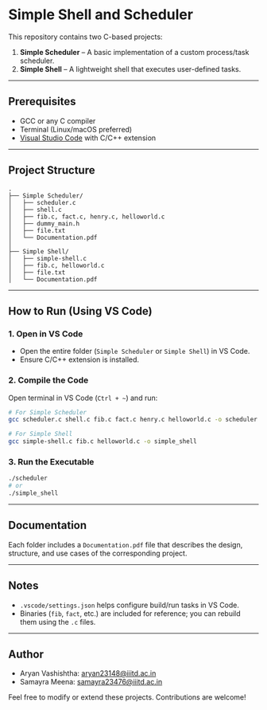 # Simple Shell and Scheduler

This repository contains two C-based projects:

1. **Simple Scheduler** – A basic implementation of a custom process/task scheduler.
2. **Simple Shell** – A lightweight shell that executes user-defined tasks.

---

## Prerequisites

- GCC or any C compiler
- Terminal (Linux/macOS preferred)
- [Visual Studio Code](https://code.visualstudio.com/) with C/C++ extension

---

## Project Structure

```
.
├── Simple Scheduler/
│   ├── scheduler.c
│   ├── shell.c
│   ├── fib.c, fact.c, henry.c, helloworld.c
│   ├── dummy_main.h
│   ├── file.txt
│   └── Documentation.pdf
│
├── Simple Shell/
│   ├── simple-shell.c
│   ├── fib.c, helloworld.c
│   ├── file.txt
│   └── Documentation.pdf
```

---

## How to Run (Using VS Code)

### 1. Open in VS Code

- Open the entire folder (`Simple Scheduler` or `Simple Shell`) in VS Code.
- Ensure C/C++ extension is installed.

### 2. Compile the Code

Open terminal in VS Code (`Ctrl + ~`) and run:

```bash
# For Simple Scheduler
gcc scheduler.c shell.c fib.c fact.c henry.c helloworld.c -o scheduler

# For Simple Shell
gcc simple-shell.c fib.c helloworld.c -o simple_shell
```

### 3. Run the Executable

```bash
./scheduler
# or
./simple_shell
```

---

## Documentation

Each folder includes a `Documentation.pdf` file that describes the design, structure, and use cases of the corresponding project.

---

## Notes

- `.vscode/settings.json` helps configure build/run tasks in VS Code.
- Binaries (`fib`, `fact`, etc.) are included for reference; you can rebuild them using the `.c` files.

---

## Author
- Aryan Vashishtha: aryan23148@iiitd.ac.in
- Samayra Meena: samayra23476@iiitd.ac.in

Feel free to modify or extend these projects. Contributions are welcome!
